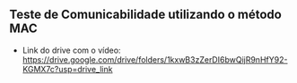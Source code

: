 ## Teste de Comunicabilidade utilizando o método MAC

- Link do drive com o vídeo: https://drive.google.com/drive/folders/1kxwB3zZerDI6bwQijR9nHfY92-KGMX7c?usp=drive_link
